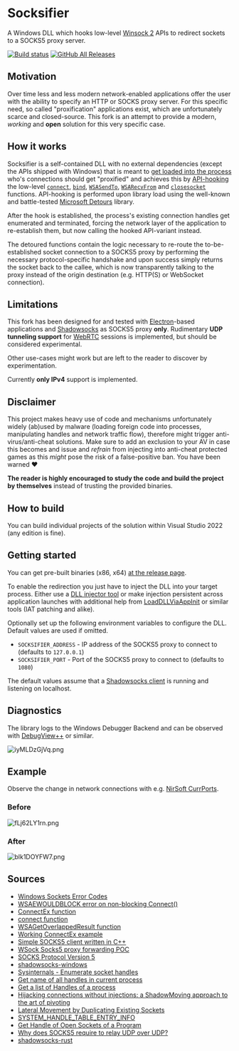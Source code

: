 # Socksifier

A Windows DLL which hooks low-level [Winsock 2](https://docs.microsoft.com/en-us/windows/win32/winsock/windows-sockets-start-page-2) APIs to redirect sockets to a SOCKS5 proxy server.

[![Build status](https://ci.appveyor.com/api/projects/status/bwesvx70s524t30w/branch/master?svg=true)](https://ci.appveyor.com/project/nefarius/socksifier/branch/master) [![GitHub All Releases](https://img.shields.io/github/downloads/Nefarius/Socksifier/total)](https://somsubhra.github.io/github-release-stats/?username=Nefarius&repository=Socksifier)

## Motivation

Over time less and less modern network-enabled applications offer the user with the ability to specify an HTTP or SOCKS proxy server. For this specific need, so called "proxification" applications exist, which are unfortunately scarce and closed-source. This fork is an attempt to provide a modern, *working* and **open** solution for this very specific case.

## How it works

Socksifier is a self-contained DLL with no external dependencies (except the APIs shipped with Windows) that is meant to [get loaded into the process](https://web.archive.org/web/20131012071541/http://blog.opensecurityresearch.com/2013/01/windows-dll-injection-basics.html) who's connections should get "proxified" and achieves this by [API-hooking](https://www.codeproject.com/Articles/2082/API-hooking-revealed) the low-level [`connect`](https://docs.microsoft.com/en-us/windows/win32/api/winsock2/nf-winsock2-connect), [`bind`](https://docs.microsoft.com/en-us/windows/win32/api/winsock2/nf-winsock2-bind), [`WSASendTo`](https://docs.microsoft.com/en-us/windows/win32/api/winsock2/nf-winsock2-wsasendto), [`WSARecvFrom`](https://docs.microsoft.com/en-us/windows/win32/api/winsock2/nf-winsock2-wsarecvfrom) and [`closesocket`](https://docs.microsoft.com/en-us/windows/win32/api/winsock2/nf-winsock2-closesocket) functions. API-hooking is performed upon library load using the well-known and battle-tested [Microsoft Detours](https://github.com/Microsoft/Detours) library.

After the hook is established, the process's existing connection handles get enumerated and terminated, forcing the network layer of the application to re-establish them, but now calling the hooked API-variant instead.

The detoured functions contain the logic necessary to re-route the to-be-established socket connection to a SOCKS5 proxy by performing the necessary protocol-specific handshake and upon success simply returns the socket back to the callee, which is now transparently talking to the proxy instead of the origin destination (e.g. HTTP(S) or WebSocket connection).

## Limitations

This fork has been designed for and tested with [Electron](https://www.electronjs.org/)-based applications and [Shadowsocks](https://shadowsocks.org/) as SOCKS5 proxy **only**. Rudimentary **UDP tunneling support** for [WebRTC](https://webrtc.org/) sessions is implemented, but should be considered experimental.

Other use-cases might work but are left to the reader to discover by experimentation.

Currently **only IPv4** support is implemented.

## Disclaimer

This project makes heavy use of code and mechanisms unfortunately widely (ab)used by malware (loading foreign code into processes, manipulating handles and network traffic flow), therefore might trigger anti-virus/anti-cheat solutions. Make sure to add an exclusion to your AV in case this becomes and issue and *refrain* from injecting into anti-cheat protected games as this *might* pose the risk of a false-positive ban. You have been warned ❤️

**The reader is highly encouraged to study the code and build the project by themselves** instead of trusting the provided binaries.

## How to build

You can build individual projects of the solution within Visual Studio 2022 (any edition is fine).

## Getting started

You can get pre-built binaries (x86, x64) [at the release page](../../releases/latest).

To enable the redirection you just have to inject the DLL into your target process. Either use a [DLL injector tool](https://github.com/nefarius/Injector) or make injection persistent across application launches with additional help from [LoadDLLViaAppInit](https://blog.didierstevens.com/2009/12/23/loaddllviaappinit/) or similar tools (IAT patching and alike).

Optionally set up the following environment variables to configure the DLL. Default values are used if omitted.

- `SOCKSIFIER_ADDRESS` - IP address of the SOCKS5 proxy to connect to (defaults to `127.0.0.1`)
- `SOCKSIFIER_PORT` - Port of the SOCKS5 proxy to connect to (defaults to `1080`)

The default values assume that a [Shadowsocks client](https://github.com/shadowsocks/shadowsocks-windows) is running and listening on localhost.

## Diagnostics

The library logs to the Windows Debugger Backend and can be observed with [DebugView++](https://github.com/CobaltFusion/DebugViewPP) or similar.

![iyMLDzGjVq.png](assets/iyMLDzGjVq.png)

## Example

Observe the change in network connections with e.g. [NirSoft CurrPorts](https://www.nirsoft.net/utils/cports.html).

### Before

![fLj62LY1rn.png](assets/fLj62LY1rn.png)

### After

![blk1DOYFW7.png](assets/blk1DOYFW7.png)

## Sources

- [Windows Sockets Error Codes](https://docs.microsoft.com/en-us/windows/win32/winsock/windows-sockets-error-codes-2)
- [WSAEWOULDBLOCK error on non-blocking Connect()](https://stackoverflow.com/questions/14016579/wsaewouldblock-error-on-non-blocking-connect)
- [ConnectEx function](https://docs.microsoft.com/en-gb/windows/win32/api/mswsock/nc-mswsock-lpfn_connectex)
- [connect function](https://docs.microsoft.com/en-us/windows/win32/api/winsock2/nf-winsock2-connect)
- [WSAGetOverlappedResult function](https://docs.microsoft.com/en-gb/windows/win32/api/winsock2/nf-winsock2-wsagetoverlappedresult)
- [Working ConnectEx example](https://gist.github.com/joeyadams/4158972)
- [Simple SOCKS5 client written in C++](https://github.com/rudolfovich/socks5-client)
- [WSock Socks5 proxy forwarding POC](https://github.com/duketwo/WinsockConnectHookSocks5)
- [SOCKS Protocol Version 5](https://tools.ietf.org/html/rfc1928)
- [shadowsocks-windows](https://github.com/shadowsocks/shadowsocks-windows)
- [Sysinternals - Enumerate socket handles](https://web.archive.org/web/20120525235842/http://forum.sysinternals.com/socket-handles_topic1193.html)
- [Get name of all handles in current process](https://stackoverflow.com/q/8719252/490629)
- [Get a list of Handles of a process](https://www.cplusplus.com/forum/windows/95774/)
- [Hijacking connections without injections: a ShadowMoving approach to the art of pivoting](https://adepts.of0x.cc/shadowmove-hijack-socket/)
- [Lateral Movement by Duplicating Existing Sockets](https://www.ired.team/offensive-security/lateral-movement/shadowmove-lateral-movement-by-stealing-duplicating-existing-connected-sockets)
- [SYSTEM_HANDLE_TABLE_ENTRY_INFO](https://www.geoffchappell.com/studies/windows/km/ntoskrnl/api/ex/sysinfo/handle_table_entry.htm?ts=0,115)
- [Get Handle of Open Sockets of a Program](https://stackoverflow.com/q/16262114/490629)
- [Why does SOCKS5 require to relay UDP over UDP?](https://stackoverflow.com/q/41967217/490629)
- [shadowsocks-rust](https://github.com/shadowsocks/shadowsocks-rust)
